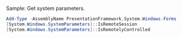 Sample: Get system parameters.

```powershell
Add-Type -AssemblyName PresentationFramework,System.Windows.Forms
[System.Windows.SystemParameters]::IsRemoteSession
[System.Windows.SystemParameters]::IsRemotelyControlled
```
